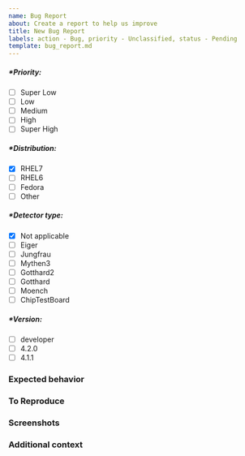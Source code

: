 ```yaml
---
name: Bug Report
about: Create a report to help us improve 
title: New Bug Report
labels: action - Bug, priority - Unclassified, status - Pending
template: bug_report.md
---
```


<!--  Check an option by - [x], Uncheck an option by - [ ] -->
<!-- Please preview to see your option has been selected -->

<!-- Please fill out everything with an *, as this report will be discarded otherwise -->

##### *Priority:
- [ ] Super Low
- [ ] Low
- [ ] Medium
- [ ] High
- [ ] Super High

##### *Distribution: 
- [x] RHEL7
- [ ] RHEL6
- [ ] Fedora
- [ ] Other

##### *Detector type: 
- [x] Not applicable
- [ ] Eiger
- [ ] Jungfrau
- [ ] Mythen3
- [ ] Gotthard2
- [ ] Gotthard
- [ ] Moench
- [ ] ChipTestBoard

##### *Version: 
<!-- Software Package Version -->
- [ ] developer
- [ ] 4.2.0
- [ ] 4.1.1
<!-- If others, please describe -- >

### *Describe the bug
<!--  A clear and concise description of what the bug is -->

### Expected behavior
<!--  A clear and concise description of what you expected to happen. -->

### To Reproduce
<!--  Steps to reproduce the behavior: -->
<!--  1. Go to '...' -->
<!--  2. Click on '....' -->
<!--  3. Scroll down to '....' -->
<!--  4. See error -->

### Screenshots
<!--  If applicable, add screenshots to help explain your problem. -->


### Additional context
<!--  Add any other context about the problem here. -->

